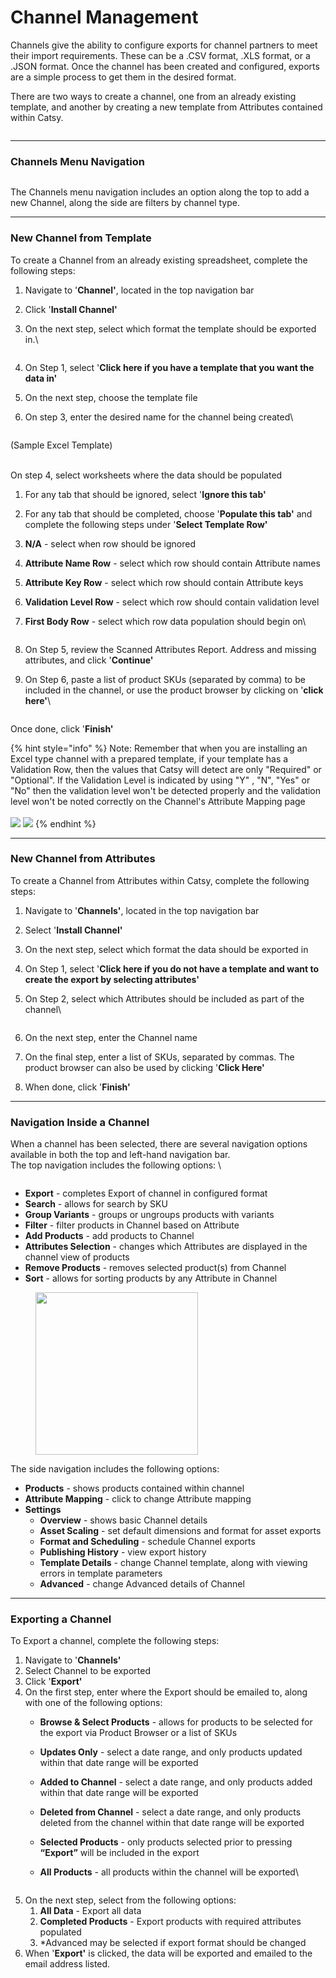 # Channel Management

Channels give the ability to configure exports for channel partners to meet their import requirements. These can be a .CSV format, .XLS format, or a .JSON format. Once the channel has been created and configured, exports are a simple process to get them in the desired format.

There are two ways to create a channel, one from an already existing template, and another by creating a new template from Attributes contained within Catsy.

<figure><img src="../.gitbook/assets/image (1205).png" alt=""><figcaption></figcaption></figure>

***

### Channels Menu Navigation

<figure><img src="../.gitbook/assets/image (1206).png" alt=""><figcaption></figcaption></figure>

The Channels menu navigation includes an option along the top to add a new Channel, along the side are filters by channel type.

***

### New Channel from Template

To create a Channel from an already existing spreadsheet, complete the following steps:

1. Navigate to '**Channel'**, located in the top navigation bar
2. Click '**Install Channel'**
3.  On the next step, select which format the template should be exported in.\


    <figure><img src="../.gitbook/assets/image (1207).png" alt=""><figcaption></figcaption></figure>
4. On Step 1, select '**Click here if you have a template that you want the data in'**&#x20;
5. On the next step, choose the template file
6.  On step 3, enter the desired name for the channel being created\


    <figure><img src="../.gitbook/assets/image (1208).png" alt=""><figcaption></figcaption></figure>

(Sample Excel Template)

\
On step 4, select worksheets where the data should be populated

1. For any tab that should be ignored, select '**Ignore this tab'**
2. For any tab that should be completed, choose '**Populate this tab'** and complete the following steps under '**Select Template Row'**
3. **N/A** - select when row should be ignored
4. **Attribute Name Row** - select which row should contain Attribute names
5. **Attribute Key Row** - select which row should contain Attribute keys
6. **Validation Level Row** - select which row should contain validation level
7.  **First Body Row** - select which row data population should begin on\


    <figure><img src="../.gitbook/assets/image (1209).png" alt=""><figcaption></figcaption></figure>
8. On Step 5, review the Scanned Attributes Report. Address and missing attributes, and click '**Continue'**
9.  On Step 6, paste a list of product SKUs (separated by comma) to be included in the channel, or use the product browser by clicking on '**click here'**\


    <figure><img src="../.gitbook/assets/image (1210).png" alt=""><figcaption></figcaption></figure>

Once done, click '**Finish'**

{% hint style="info" %}
Note: Remember that when you are installing an Excel type channel with a prepared template, if your template has a Validation Row, then the values that Catsy will detect are only "Required" or "Optional". If the Validation Level is indicated by using "Y" , "N", "Yes" or "No" then the validation level won't be detected properly and the validation level won't be noted correctly on the Channel's Attribute Mapping page\
\
![](<../.gitbook/assets/image (1259).png>)  ![](<../.gitbook/assets/image (1260).png>)
{% endhint %}



***

### New Channel from Attributes

To create a Channel from Attributes within Catsy, complete the following steps:

1. Navigate to '**Channels'**, located in the top navigation bar
2. Select '**Install Channel'**
3. On the next step, select which format the data should be exported in
4. On Step 1, select '**Click here if you do not have a template and want to create the export by selecting attributes'**
5.  On Step 2, select which Attributes should be included as part of the channel\


    <figure><img src="../.gitbook/assets/image (1217).png" alt=""><figcaption></figcaption></figure>
6. On the next step, enter the Channel name
7. On the final step, enter a list of SKUs, separated by commas. The product browser can also be used by clicking '**Click Here'**
8. When done, click '**Finish'**

***

### Navigation Inside a Channel

When a channel has been selected, there are several navigation options available in both the top and left-hand navigation bar. \
The top navigation includes the following options: \


<figure><img src="../.gitbook/assets/image (1218).png" alt=""><figcaption></figcaption></figure>

* **Export** - completes Export of channel in configured format
* **Search** - allows for search by SKU
* **Group Variants** - groups or ungroups products with variants
* **Filter** - filter products in Channel based on Attribute
* **Add Products** - add products to Channel
* **Attributes Selection** - changes which Attributes are displayed in the channel view of products
* **Remove Products** - removes selected product(s) from Channel
* **Sort** - allows for sorting products by any Attribute in Channel

<div align="left"><figure><img src="../.gitbook/assets/image (1219).png" alt="" width="260"><figcaption></figcaption></figure></div>

The side navigation includes the following options:

* **Products** - shows products contained within channel
* **Attribute Mapping** - click to change Attribute mapping
* **Settings**
  * **Overview** - shows basic Channel details
  * **Asset Scaling** - set default dimensions and format for asset exports
  * **Format and Scheduling** - schedule Channel exports
  * **Publishing History** - view export history
  * **Template Details** - change Channel template, along with viewing errors in template parameters
  * **Advanced** - change Advanced details of Channel

***

### Exporting a Channel

To Export a channel, complete the following steps:

1. Navigate to '**Channels'**
2. Select Channel to be exported
3. Click '**Export'**
4. On the first step, enter where the Export should be emailed to, along with one of the following options:
   * **Browse & Select Products** - allows for products to be selected for the export via Product Browser or a list of SKUs
   * **Updates Only** - select a date range, and only products updated within that date range will be exported
   * **Added to Channel** - select a date range, and only products added within that date range will be exported
   * **Deleted from Channel** - select a date range, and only products deleted from the channel within that date range will be exported
   * **Selected Products** - only products selected prior to pressing **“Export”** will be included in the export
   *   **All Products** - all products within the channel will be exported\


       <figure><img src="../.gitbook/assets/image (1220).png" alt=""><figcaption></figcaption></figure>
5. On the next step, select from the following options:
   1. **All Data** - Export all data
   2. **Completed Products** - Export products with required attributes populated
   3. \*Advanced may be selected if export format should be changed
6. When '**Export'** is clicked, the data will be exported and emailed to the email address listed.
